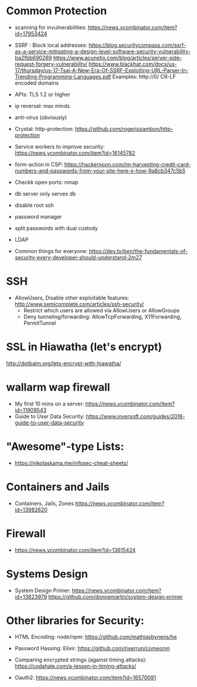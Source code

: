 
Common Protection
================

* scanning for invulnerabilities:
  https://news.ycombinator.com/item?id=17953424

* SSRF : Block local addresses:
  https://blog.securitycompass.com/ssrf-as-a-service-mitigating-a-design-level-software-security-vulnerability-ba2fbb690269
  https://www.acunetix.com/blog/articles/server-side-request-forgery-vulnerability/
  https://www.blackhat.com/docs/us-17/thursday/us-17-Tsai-A-New-Era-Of-SSRF-Exploiting-URL-Parser-In-Trending-Programming-Languages.pdf
  Examples:
  http://0/
  CR-LF
  encoded domains


* APIs: TLS 1.2 or higher

* ip reversal: max minds

* anti-virus (obviously)

* Crystal: http-protection: https://github.com/rogeriozambon/http-protection
* Service workers to improve security: https://news.ycombinator.com/item?id=16145782
* form-action in CSP: https://hackernoon.com/im-harvesting-credit-card-numbers-and-passwords-from-your-site-here-s-how-9a8cb347c5b5

* Checkk open ports: nmap

* db server only serves db

* disable root ssh

* password manager

* split passwords with dual custody

* LDAP

* Common things for everyone: https://dev.to/ben/the-fundamentals-of-security-every-developer-should-understand-2m27


SSH
===============================

* AllowUsers, Disable other exploitable features:
  http://www.semicomplete.com/articles/ssh-security/
  * Restrict which users are allowed via AllowUsers or AllowGroups
  * Deny tunneling/forwarding: AllowTcpForwarding, X11Forwarding, PermitTunnel



SSL in Hiawatha (let's encrypt)
===============================
http://dotbalm.org/lets-encrypt-with-hiawatha/

wallarm wap firewall
===================

* My first 10 mins on a server: https://news.ycombinator.com/item?id=11909543
* Guide to User Data Security: https://www.inversoft.com/guides/2016-guide-to-user-data-security

"Awesome"-type Lists:
=====================

* https://nikolaskama.me/infosec-cheat-sheets/

Containers and Jails
====================

* Containers, Jails, Zones
  https://news.ycombinator.com/item?id=13982620


Firewall
========

* https://news.ycombinator.com/item?id=13615424


Systems Design
==============

* System Design Primer: 
  https://news.ycombinator.com/item?id=13823979
  https://github.com/donnemartin/system-design-primer



Other libraries for Security:
==============
* HTML Encoding: node/npm: https://github.com/mathiasbynens/he
* Password Hassing: Elixir: https://github.com/riverrun/comeonin
* Comparing encrypted strings (against timing attacks): https://codahale.com/a-lesson-in-timing-attacks/

* Oauth2: https://news.ycombinator.com/item?id=16570091


